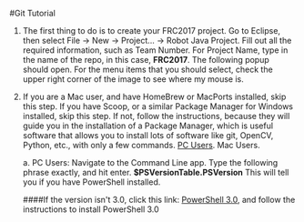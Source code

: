 #Git Tutorial
1. The first thing to do is to create your FRC2017 project. Go to Eclipse, then select File -> New -> Project... -> Robot Java Project. Fill out all the required information, such as Team Number. For Project Name, type in the name of the repo, in this case, <b>FRC2017</b>. The following popup should open. For the menu items that you should select, check the upper right corner of the image to see where my mouse is.
2. If you are a Mac user, and have HomeBrew or MacPorts installed, skip this step. If you have Scoop, or a similar Package Manager for Windows installed, skip this step. If not, follow the instructions, because they will guide you in the installation of a Package Manager, which is useful software that allows you to install lots of software like git, OpenCV, Python, etc., with only a few commands. [PC Users](#pc). Mac Users.

    a. <a name="pc"></a>PC Users: Navigate to the Command Line app. Type the following phrase exactly, and hit enter. <b>$PSVersionTable.PSVersion</b> This will tell you if you have PowerShell installed.
       
    ####If the version isn't 3.0, click this link: [PowerShell 3.0](https://www.microsoft.com/en-us/download/confirmation.aspx?id=34595), and follow the instructions to install PowerShell 3.0
